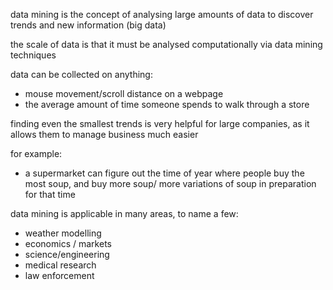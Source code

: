 
data mining is the concept of analysing large amounts of data to discover trends and new information (big data)

the scale of data is that it must be analysed computationally via data mining techniques

data can be collected on anything:
- mouse movement/scroll distance on a webpage
- the average amount of time someone spends to walk through a store

finding even the smallest trends is very helpful for large companies, as it allows them to manage business much easier

for example:
- a supermarket can figure out the time of year where people buy the most soup, and buy more soup/ more variations of soup in preparation for that time

data mining is applicable in many areas, to name a few:
- weather modelling
- economics / markets
- science/engineering
- medical research
- law enforcement